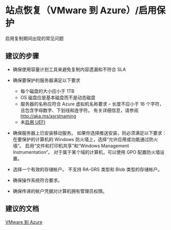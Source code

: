 <properties
    pageTitle="Site Recovery (VMware to Azure)/Enable Protection"
    description="站点恢复（VMware 到 Azure）/启用保护期间出现的常见问题"
    service="microsoft.recoveryservices"
    resource="vaults"
    authors="asgang"
    displayOrder=""
    selfHelpType="generic"
    supportTopicIds="32536405"
    resourceTags=""
    productPesIds="15207"
    cloudEnvironments="public"
/>


# 站点恢复（VMware 到 Azure）/启用保护

启用复制期间出现的常见问题

## **建议的步骤**

* 确保使用容量计划工具来避免复制内容遗漏和不符合 SLA <add link>

* 确保要保护的服务器满足以下要求
    -   每个磁盘的大小应小于 1TB
    -   OS 磁盘应是基本磁盘而不是动态磁盘
    -   服务器的名称应符合 Azure 虚拟机名称要求 – 长度不应小于 16 个字符，且包含字母数字、下划线和连字符。 有关详细信息，请参阅 http://aka.ms/asrstnaming
    -   未[启用 UEFI](http://aka.ms/asrstuefi)

* 确保服务器上已安装移动服务。 如果你选择推送安装，则必须满足以下要求：在要保护的计算机的 Windows 防火墙上，选择“允许应用或功能通过防火墙”。 启用“文件和打印机共享”和“Windows Management Instrumentation”。 对于属于某个域的计算机，可以使用 GPO 配置防火墙设置。

* 选择一个有效的存储帐户。 不支持 RA-GRS 类型和 Blob 类型的存储帐户。

* 确保操作系统符合要求。

* 确保传递的帐户凭据对计算机拥有管理员权限。

## **建议的文档**
[VMware 到 Azure](aka.ms/asrstv2a)



<!--HONumber=Aug16_HO3-->



